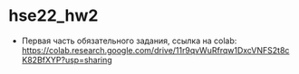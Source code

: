 # hse22_hw2
- Первая часть обязательного задания, ссылка на colab:  
https://colab.research.google.com/drive/11r9qvWuRfrqw1DxcVNFS2t8cK82BfXYP?usp=sharing
